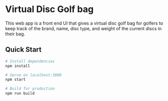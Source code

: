 # Virtual Disc Golf bag

This web app is a front end UI that gives a virtual disc golf bag for golfers to keep track of the brand, name, disc type, and weight of the current discs in their bag.

## Quick Start 

```bash
# Install dependencies
npm install

# Serve on localhost:3000
npm start

# Build for production
npm run build
```

